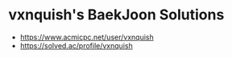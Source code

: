 # vxnquish's BaekJoon Solutions

- https://www.acmicpc.net/user/vxnquish
- https://solved.ac/profile/vxnquish
